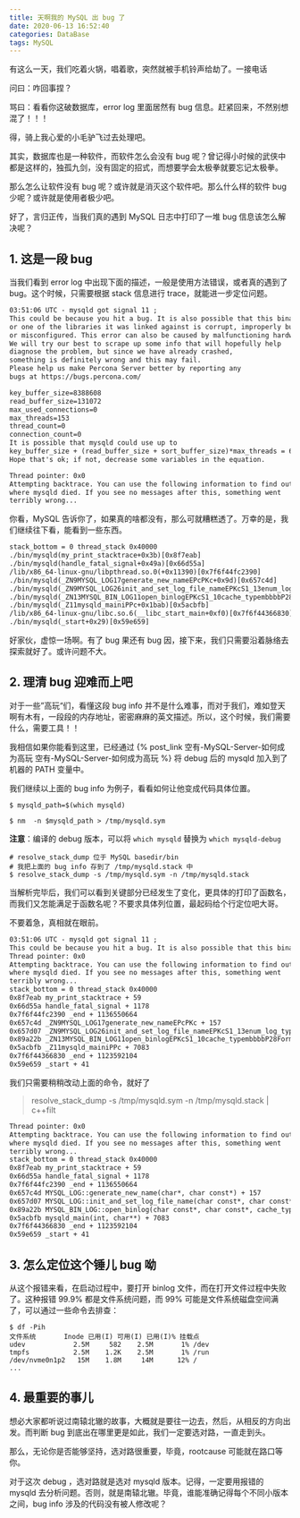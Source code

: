```yaml
---
title: 天啊我的 MySQL 出 bug 了
date: 2020-06-13 16:52:40
categories: DataBase
tags: MySQL
---
```


有这么一天，我们吃着火锅，唱着歌，突然就被手机铃声给劫了。一接电话

问曰：咋回事捏？

骂曰：看看你这破数据库，error log 里面居然有 bug 信息。赶紧回来，不然别想混了！！！

得，骑上我心爱的小毛驴飞过去处理吧。

<!-- more -->

其实，数据库也是一种软件，而软件怎么会没有 bug 呢？曾记得小时候的武侠中都是这样的，独孤九剑，没有固定的招式，而想要学会太极拳就要忘记太极拳。

那么怎么让软件没有 bug 呢？或许就是消灭这个软件吧。那么什么样的软件 bug 少呢？或许就是使用者极少吧。

好了，言归正传，当我们真的遇到 MySQL 日志中打印了一堆 bug 信息该怎么解决呢？

## 1. 这是一段 bug

当我们看到 error log 中出现下面的描述，一般是使用方法错误，或者真的遇到了 bug。这个时候，只需要根据 stack 信息进行 trace，就能进一步定位问题。

```txt
03:51:06 UTC - mysqld got signal 11 ;
This could be because you hit a bug. It is also possible that this binary
or one of the libraries it was linked against is corrupt, improperly built,
or misconfigured. This error can also be caused by malfunctioning hardware.
We will try our best to scrape up some info that will hopefully help
diagnose the problem, but since we have already crashed, 
something is definitely wrong and this may fail.
Please help us make Percona Server better by reporting any
bugs at https://bugs.percona.com/

key_buffer_size=8388608
read_buffer_size=131072
max_used_connections=0
max_threads=153
thread_count=0
connection_count=0
It is possible that mysqld could use up to 
key_buffer_size + (read_buffer_size + sort_buffer_size)*max_threads = 69061 K  bytes of memory
Hope that's ok; if not, decrease some variables in the equation.

Thread pointer: 0x0
Attempting backtrace. You can use the following information to find out
where mysqld died. If you see no messages after this, something went
terribly wrong...

```

你看，MySQL 告诉你了，如果真的啥都没有，那么可就糟糕透了。万幸的是，我们继续往下看，能看到一些东西。

```txt
stack_bottom = 0 thread_stack 0x40000
./bin/mysqld(my_print_stacktrace+0x3b)[0x8f7eab]
./bin/mysqld(handle_fatal_signal+0x49a)[0x66d55a]
/lib/x86_64-linux-gnu/libpthread.so.0(+0x11390)[0x7f6f44fc2390]
./bin/mysqld(_ZN9MYSQL_LOG17generate_new_nameEPcPKc+0x9d)[0x657c4d]
./bin/mysqld(_ZN9MYSQL_LOG26init_and_set_log_file_nameEPKcS1_13enum_log_type10cache_type+0x57)[0x657d07]
./bin/mysqld(_ZN13MYSQL_BIN_LOG11open_binlogEPKcS1_10cache_typembbbbP28Format_description_log_event+0x7b)[0x89a22b]
./bin/mysqld(_Z11mysqld_mainiPPc+0x1bab)[0x5acbfb]
/lib/x86_64-linux-gnu/libc.so.6(__libc_start_main+0xf0)[0x7f6f44366830]
./bin/mysqld(_start+0x29)[0x59e659]

```

好家伙，虚惊一场啊。有了 bug 果还有 bug 因，接下来，我们只需要沿着脉络去探索就好了。或许问题不大。

## 2. 理清 bug 迎难而上吧

对于一些”高玩“们，看懂这段 bug info 并不是什么难事，而对于我们，难如登天啊有木有，一段段的内存地址，密密麻麻的英文描述。所以，这个时候，我们需要什么，需要工具！！


我相信如果你能看到这里，已经通过 {% post_link 空有-MySQL-Server-如何成为高玩 空有-MySQL-Server-如何成为高玩 %} 将 debug 后的 mysqld 加入到了机器的 PATH 变量中。

我们继续以上面的 bug info 为例子，看看如何让他变成代码具体位置。

```shell
$ mysqld_path=$(which mysqld)

$ nm  -n $mysqld_path > /tmp/mysqld.sym

```

**注意**：编译的 debug 版本，可以将 `which mysqld` 替换为 `which mysqld-debug`


```shell
# resolve_stack_dump 位于 MySQL basedir/bin
# 我把上面的 bug info 存到了 /tmp/mysqld.stack 中
$ resolve_stack_dump -s /tmp/mysqld.sym -n /tmp/mysqld.stack

```


当解析完毕后，我们可以看到关键部分已经发生了变化，更具体的打印了函数名，而我们又怎能满足于函数名呢？不要求具体列位置，最起码给个行定位吧大哥。

不要着急，真相就在眼前。

```txt
03:51:06 UTC - mysqld got signal 11 ;
This could be because you hit a bug. It is also possible that this binary...
Thread pointer: 0x0
Attempting backtrace. You can use the following information to find out
where mysqld died. If you see no messages after this, something went
terribly wrong...
stack_bottom = 0 thread_stack 0x40000
0x8f7eab my_print_stacktrace + 59
0x66d55a handle_fatal_signal + 1178
0x7f6f44fc2390 _end + 1136550664
0x657c4d _ZN9MYSQL_LOG17generate_new_nameEPcPKc + 157
0x657d07 _ZN9MYSQL_LOG26init_and_set_log_file_nameEPKcS1_13enum_log_type10cache_type + 87
0x89a22b _ZN13MYSQL_BIN_LOG11open_binlogEPKcS1_10cache_typembbbbP28Format_description_log_event + 123
0x5acbfb _Z11mysqld_mainiPPc + 7083
0x7f6f44366830 _end + 1123592104
0x59e659 _start + 41
```

我们只需要稍稍改动上面的命令，就好了

> resolve_stack_dump -s /tmp/mysqld.sym -n /tmp/mysqld.stack | c++filt

```txt
Thread pointer: 0x0
Attempting backtrace. You can use the following information to find out
where mysqld died. If you see no messages after this, something went
terribly wrong...
stack_bottom = 0 thread_stack 0x40000
0x8f7eab my_print_stacktrace + 59
0x66d55a handle_fatal_signal + 1178
0x7f6f44fc2390 _end + 1136550664
0x657c4d MYSQL_LOG::generate_new_name(char*, char const*) + 157
0x657d07 MYSQL_LOG::init_and_set_log_file_name(char const*, char const*, enum_log_type, cache_type) + 87
0x89a22b MYSQL_BIN_LOG::open_binlog(char const*, char const*, cache_type, unsigned long, bool, bool, bool, bool, Format_description_log_event*) + 123
0x5acbfb mysqld_main(int, char**) + 7083
0x7f6f44366830 _end + 1123592104
0x59e659 _start + 41

```

## 3. 怎么定位这个锤儿 bug 呦

从这个报错来看，在启动过程中，要打开 binlog 文件，而在打开文件过程中失败了。这种报错 99.9% 都是文件系统问题，而 99% 可能是文件系统磁盘空间满了，可以通过一些命令去排查：

```shell
$ df -Pih
文件系统       Inode 已用(I) 可用(I) 已用(I)% 挂载点
udev            2.5M     582    2.5M       1% /dev
tmpfs           2.5M    1.2K    2.5M       1% /run
/dev/nvme0n1p2   15M    1.8M     14M      12% /
...

```

## 4. 最重要的事儿

想必大家都听说过南辕北辙的故事，大概就是要往一边去，然后，从相反的方向出发。而判断 bug 到底出在哪里更是如此，我们一定要选对路，一直走到头。

那么，无论你是否能够坚持，选对路很重要，毕竟，rootcause 可能就在路口等你。

对于这次 debug ，选对路就是选对 mysqld 版本。记得，一定要用报错的 mysqld 去分析问题。否则，就是南辕北辙。毕竟，谁能准确记得每个不同小版本之间，bug info 涉及的代码没有被人修改呢？

